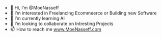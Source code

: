 - 👋 Hi, I’m @MoeNasseff
- 👀 I’m interested in Freelancing Ecommeerce or Building new Software
- 🌱 I’m currently learning AI
- 💞️ I’m looking to collaborate on Intresting Projects
- 📫 How to reach me www.MoeNasseff.com
